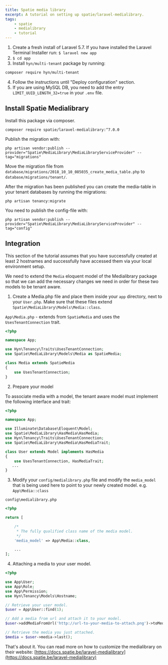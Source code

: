 ```yaml
---
title: Spatie media library
excerpt: A tutorial on setting up spatie/laravel-medialibrary.
tags:
    - spatie
    - medialibrary
    - tutorial
---
```

1. Create a fresh install of Laravel 5.7.  If you have installed the Laravel Terminal Installer run: `$ laravel new app`
2. `$ cd app`
3. Install `hyn/multi-tenant` package by running:
```bash
composer require hyn/multi-tenant
```
4. Follow the instructions until "Deploy configuration" section.
5. If you are using MySQL DB, you need to add the entry `LIMIT_UUID_LENGTH_32=true` in your `.env` file.

## Install Spatie Medialibrary

Install this package via composer.
```
composer require spatie/laravel-medialibrary:^7.0.0
```

Publish the migration with:
```
php artisan vendor:publish --provider="Spatie\MediaLibrary\MediaLibraryServiceProvider" --tag="migrations"
```

Move the migration file from `database/migrations/2018_10_10_085035_create_media_table.php` to `database/migrations/tenant/`.

After the migration has been published you can create the media-table in your tenant databases by running the migrations:
```
php artisan tenancy:migrate
```

You need to publish the config-file with:
```
php artisan vendor:publish --provider="Spatie\MediaLibrary\MediaLibraryServiceProvider" --tag="config"
```

## Integration

This section of the tutorial assumes that you have successfully created at least 2 hostnames
and successfully have accessed them via your local environment setup.

We need to extend the `Media` eloquent model of the Medialibrary package so that we can add the
necessary changes we need in order for these two models to be tenant aware.

1. Create a Media.php file and place them inside your `app` directory,
next to your `User.php`. Make sure that these files extend `Spatie\MediaLibrary\Models\Media::class`.

`App\Media.php` - extends from `SpatieMedia` and uses the `UsesTenantConnection` trait.
```php
<?php

namespace App;

use Hyn\Tenancy\Traits\UsesTenantConnection;
use Spatie\MediaLibrary\Models\Media as SpatieMedia;

class Media extends SpatieMedia
{
    use UsesTenantConnection;
}
```

2. Prepare your model

To associate media with a model, the tenant aware model must implement the following interface and trait:

```php
<?php

namespace App;

use Illuminate\Database\Eloquent\Model;
use Spatie\MediaLibrary\HasMedia\HasMedia;
use Hyn\Tenancy\Traits\UsesTenantConnection;
use Spatie\MediaLibrary\HasMedia\HasMediaTrait;

class User extends Model implements HasMedia
{
    use UsesTenantConnection, HasMediaTrait;
   ...
}
```

3. Modify your `config/medialibrary.php` file and modify the `media_model` that is being used here to point to your newly created model. e.g. `App\Media::class`

`config\medialibrary.php`
```php
<?php

return [

    /*
     * The fully qualified class name of the media model.
     */
    'media_model' => App\Media::class,

    ...
];
```

4. Attaching a media to your user model.

```php
<?php

use App\User;
use App\Role;
use App\Permission;
use Hyn\Tenancy\Models\Hostname;

// Retrieve your user model.
$user = App\User::find(1);

// Add a media from url and attach it to your model.
$user->addMediaFromUrl('http://url-to-your-media-to-attach.png')->toMediaCollection();

// Retrieve the media you just attached.
$media = $user->media->last();
```

That's about it. You can read more on how to customize the medialibrary on their website: [https://docs.spatie.be/laravel-medialibrary](https://docs.spatie.be/laravel-medialibrary)
